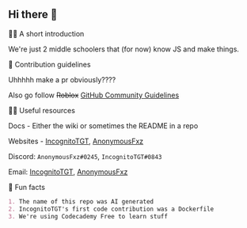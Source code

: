 ## Hi there 👋



🙋‍♀️ A short introduction


We're just 2 middle schoolers that (for now) know JS and make things. 



🌈 Contribution guidelines

Uhhhhh make a pr obviously????

Also go follow ~~Roblox~~ [GitHub Community Guidelines](https://docs.github.com/en/site-policy/github-terms/github-community-guidelines)


👩‍💻 Useful resources

Docs -  Either the wiki or sometimes the README in a repo

Websites - [IncognitoTGT](https://sudormrf.ml), [AnonymousFxz](https://anonymousfxz.cf)

Discord: `AnonymousFxz#0245`, `IncognitoTGT#0843`

Email: [IncognitoTGT](mailto:maiyaan@sudormrf.ml), [AnonymousFxz](mailto:fali@sudormrf.ml)

🍿 Fun facts

```md
1. The name of this repo was AI generated
2. IncognitoTGT's first code contribution was a Dockerfile
3. We're using Codecademy Free to learn stuff
```
